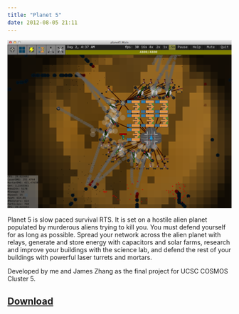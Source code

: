 ```yaml
---
title: "Planet 5"
date: 2012-08-05 21:11
---
```


![Planet 5 Screenshot](/images/planet5_screenshot2.png)

Planet 5 is slow paced survival RTS. It is set on a hostile alien planet
populated by murderous aliens trying to kill you. You must defend yourself for
as long as possible. Spread your network across the alien planet with relays,
generate and store energy with capacitors and solar farms, research and improve
your buildings with the science lab, and defend the rest of your buildings with
powerful laser turrets and mortars.

Developed by me and James Zhang as the final project for UCSC COSMOS Cluster 5.

## <a href="/downloads/planet5-v1.0.0.jar">Download</a>
